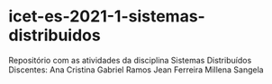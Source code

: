 # icet-es-2021-1-sistemas-distribuidos
Repositório com as atividades da disciplina Sistemas Distribuídos
Discentes:
Ana Cristina
Gabriel Ramos
Jean Ferreira
Millena Sangela
